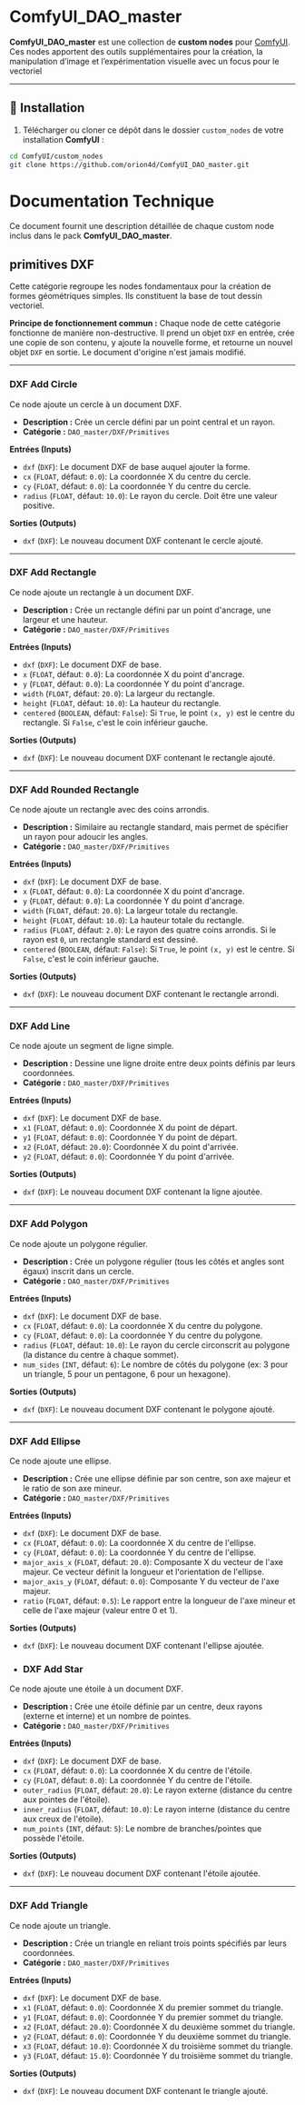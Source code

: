 # ComfyUI_DAO_master

**ComfyUI_DAO_master** est une collection de **custom nodes** pour [ComfyUI](https://github.com/comfyanonymous/ComfyUI).  
Ces nodes apportent des outils supplémentaires pour la création, la manipulation d’image et l’expérimentation visuelle avec un focus pour le vectoriel

---

## 🚀 Installation

1. Télécharger ou cloner ce dépôt dans le dossier `custom_nodes` de votre installation **ComfyUI** :

```bash
cd ComfyUI/custom_nodes
git clone https://github.com/orion4d/ComfyUI_DAO_master.git
```

# Documentation Technique

Ce document fournit une description détaillée de chaque custom node inclus dans le pack **ComfyUI_DAO_master**.

##  primitives DXF

Cette catégorie regroupe les nodes fondamentaux pour la création de formes géométriques simples. Ils constituent la base de tout dessin vectoriel.

**Principe de fonctionnement commun :**
Chaque node de cette catégorie fonctionne de manière non-destructive. Il prend un objet `DXF` en entrée, crée une copie de son contenu, y ajoute la nouvelle forme, et retourne un nouvel objet `DXF` en sortie. Le document d'origine n'est jamais modifié.

---

### DXF Add Circle
Ce node ajoute un cercle à un document DXF.

*   **Description :** Crée un cercle défini par un point central et un rayon.
*   **Catégorie :** `DAO_master/DXF/Primitives`

**Entrées (Inputs)**
*   `dxf` (`DXF`): Le document DXF de base auquel ajouter la forme.
*   `cx` (`FLOAT`, défaut: `0.0`): La coordonnée X du centre du cercle.
*   `cy` (`FLOAT`, défaut: `0.0`): La coordonnée Y du centre du cercle.
*   `radius` (`FLOAT`, défaut: `10.0`): Le rayon du cercle. Doit être une valeur positive.

**Sorties (Outputs)**
*   `dxf` (`DXF`): Le nouveau document DXF contenant le cercle ajouté.

---

### DXF Add Rectangle
Ce node ajoute un rectangle à un document DXF.

*   **Description :** Crée un rectangle défini par un point d'ancrage, une largeur et une hauteur.
*   **Catégorie :** `DAO_master/DXF/Primitives`

**Entrées (Inputs)**
*   `dxf` (`DXF`): Le document DXF de base.
*   `x` (`FLOAT`, défaut: `0.0`): La coordonnée X du point d'ancrage.
*   `y` (`FLOAT`, défaut: `0.0`): La coordonnée Y du point d'ancrage.
*   `width` (`FLOAT`, défaut: `20.0`): La largeur du rectangle.
*   `height` (`FLOAT`, défaut: `10.0`): La hauteur du rectangle.
*   `centered` (`BOOLEAN`, défaut: `False`): Si `True`, le point `(x, y)` est le centre du rectangle. Si `False`, c'est le coin inférieur gauche.

**Sorties (Outputs)**
*   `dxf` (`DXF`): Le nouveau document DXF contenant le rectangle ajouté.

---

### DXF Add Rounded Rectangle
Ce node ajoute un rectangle avec des coins arrondis.

*   **Description :** Similaire au rectangle standard, mais permet de spécifier un rayon pour adoucir les angles.
*   **Catégorie :** `DAO_master/DXF/Primitives`

**Entrées (Inputs)**
*   `dxf` (`DXF`): Le document DXF de base.
*   `x` (`FLOAT`, défaut: `0.0`): La coordonnée X du point d'ancrage.
*   `y` (`FLOAT`, défaut: `0.0`): La coordonnée Y du point d'ancrage.
*   `width` (`FLOAT`, défaut: `20.0`): La largeur totale du rectangle.
*   `height` (`FLOAT`, défaut: `10.0`): La hauteur totale du rectangle.
*   `radius` (`FLOAT`, défaut: `2.0`): Le rayon des quatre coins arrondis. Si le rayon est `0`, un rectangle standard est dessiné.
*   `centered` (`BOOLEAN`, défaut: `False`): Si `True`, le point `(x, y)` est le centre. Si `False`, c'est le coin inférieur gauche.

**Sorties (Outputs)**
*   `dxf` (`DXF`): Le nouveau document DXF contenant le rectangle arrondi.

---

### DXF Add Line
Ce node ajoute un segment de ligne simple.

*   **Description :** Dessine une ligne droite entre deux points définis par leurs coordonnées.
*   **Catégorie :** `DAO_master/DXF/Primitives`

**Entrées (Inputs)**
*   `dxf` (`DXF`): Le document DXF de base.
*   `x1` (`FLOAT`, défaut: `0.0`): Coordonnée X du point de départ.
*   `y1` (`FLOAT`, défaut: `0.0`): Coordonnée Y du point de départ.
*   `x2` (`FLOAT`, défaut: `20.0`): Coordonnée X du point d'arrivée.
*   `y2` (`FLOAT`, défaut: `0.0`): Coordonnée Y du point d'arrivée.

**Sorties (Outputs)**
*   `dxf` (`DXF`): Le nouveau document DXF contenant la ligne ajoutée.

---

### DXF Add Polygon
Ce node ajoute un polygone régulier.

*   **Description :** Crée un polygone régulier (tous les côtés et angles sont égaux) inscrit dans un cercle.
*   **Catégorie :** `DAO_master/DXF/Primitives`

**Entrées (Inputs)**
*   `dxf` (`DXF`): Le document DXF de base.
*   `cx` (`FLOAT`, défaut: `0.0`): La coordonnée X du centre du polygone.
*   `cy` (`FLOAT`, défaut: `0.0`): La coordonnée Y du centre du polygone.
*   `radius` (`FLOAT`, défaut: `10.0`): Le rayon du cercle circonscrit au polygone (la distance du centre à chaque sommet).
*   `num_sides` (`INT`, défaut: `6`): Le nombre de côtés du polygone (ex: 3 pour un triangle, 5 pour un pentagone, 6 pour un hexagone).

**Sorties (Outputs)**
*   `dxf` (`DXF`): Le nouveau document DXF contenant le polygone ajouté.

---

### DXF Add Ellipse
Ce node ajoute une ellipse.

*   **Description :** Crée une ellipse définie par son centre, son axe majeur et le ratio de son axe mineur.
*   **Catégorie :** `DAO_master/DXF/Primitives`

**Entrées (Inputs)**
*   `dxf` (`DXF`): Le document DXF de base.
*   `cx` (`FLOAT`, défaut: `0.0`): La coordonnée X du centre de l'ellipse.
*   `cy` (`FLOAT`, défaut: `0.0`): La coordonnée Y du centre de l'ellipse.
*   `major_axis_x` (`FLOAT`, défaut: `20.0`): Composante X du vecteur de l'axe majeur. Ce vecteur définit la longueur et l'orientation de l'ellipse.
*   `major_axis_y` (`FLOAT`, défaut: `0.0`): Composante Y du vecteur de l'axe majeur.
*   `ratio` (`FLOAT`, défaut: `0.5`): Le rapport entre la longueur de l'axe mineur et celle de l'axe majeur (valeur entre 0 et 1).

**Sorties (Outputs)**
*   `dxf` (`DXF`): Le nouveau document DXF contenant l'ellipse ajoutée.

*   ### DXF Add Star
Ce node ajoute une étoile à un document DXF.

*   **Description :** Crée une étoile définie par un centre, deux rayons (externe et interne) et un nombre de pointes.
*   **Catégorie :** `DAO_master/DXF/Primitives`

**Entrées (Inputs)**
*   `dxf` (`DXF`): Le document DXF de base.
*   `cx` (`FLOAT`, défaut: `0.0`): La coordonnée X du centre de l'étoile.
*   `cy` (`FLOAT`, défaut: `0.0`): La coordonnée Y du centre de l'étoile.
*   `outer_radius` (`FLOAT`, défaut: `20.0`): Le rayon externe (distance du centre aux pointes de l'étoile).
*   `inner_radius` (`FLOAT`, défaut: `10.0`): Le rayon interne (distance du centre aux creux de l'étoile).
*   `num_points` (`INT`, défaut: `5`): Le nombre de branches/pointes que possède l'étoile.

**Sorties (Outputs)**
*   `dxf` (`DXF`): Le nouveau document DXF contenant l'étoile ajoutée.

---

### DXF Add Triangle
Ce node ajoute un triangle.

*   **Description :** Crée un triangle en reliant trois points spécifiés par leurs coordonnées.
*   **Catégorie :** `DAO_master/DXF/Primitives`

**Entrées (Inputs)**
*   `dxf` (`DXF`): Le document DXF de base.
*   `x1` (`FLOAT`, défaut: `0.0`): Coordonnée X du premier sommet du triangle.
*   `y1` (`FLOAT`, défaut: `0.0`): Coordonnée Y du premier sommet du triangle.
*   `x2` (`FLOAT`, défaut: `20.0`): Coordonnée X du deuxième sommet du triangle.
*   `y2` (`FLOAT`, défaut: `0.0`): Coordonnée Y du deuxième sommet du triangle.
*   `x3` (`FLOAT`, défaut: `10.0`): Coordonnée X du troisième sommet du triangle.
*   `y3` (`FLOAT`, défaut: `15.0`): Coordonnée Y du troisième sommet du triangle.

**Sorties (Outputs)**
*   `dxf` (`DXF`): Le nouveau document DXF contenant le triangle ajouté.

